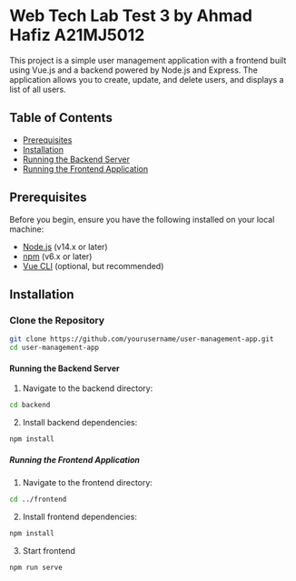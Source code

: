 # Web Tech Lab Test 3 by Ahmad Hafiz A21MJ5012

This project is a simple user management application with a frontend built using Vue.js and a backend powered by Node.js and Express. The application allows you to create, update, and delete users, and displays a list of all users.

## Table of Contents

- [Prerequisites](#prerequisites)
- [Installation](#installation)
- [Running the Backend Server](#running-the-backend-server)
- [Running the Frontend Application](#running-the-frontend-application)

## Prerequisites

Before you begin, ensure you have the following installed on your local machine:

- [Node.js](https://nodejs.org/) (v14.x or later)
- [npm](https://www.npmjs.com/) (v6.x or later)
- [Vue CLI](https://cli.vuejs.org/) (optional, but recommended)

## Installation

### Clone the Repository

```bash
git clone https://github.com/yourusername/user-management-app.git
cd user-management-app
```
#### Running the Backend Server

1. Navigate to the backend directory:

```bash
cd backend
```
2. Install backend dependencies:

```bash
npm install
```
##### Running the Frontend Application

1. Navigate to the frontend directory:

```bash
cd ../frontend
```
2. Install frontend dependencies:

```bash
npm install
```
3. Start frontend

```bash
npm run serve   
```


